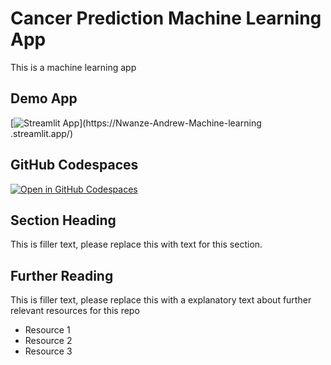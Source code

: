 # Cancer Prediction Machine Learning App



This is a machine learning app

## Demo App

[![Streamlit App](https://static.streamlit.io/badges/streamlit_badge_black_white.svg)](https://Nwanze-Andrew-Machine-learning
.streamlit.app/)

## GitHub Codespaces

[![Open in GitHub Codespaces](https://github.com/codespaces/badge.svg)](https://codespaces.new/streamlit/app-starter-kit?quickstart=1)

## Section Heading

This is filler text, please replace this with text for this section.

## Further Reading

This is filler text, please replace this with a explanatory text about further relevant resources for this repo
- Resource 1
- Resource 2
- Resource 3
